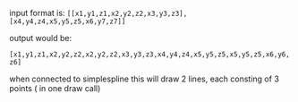 input format is:
`[[x1,y1,z1,x2,y2,z2,x3,y3,z3],[x4,y4,z4,x5,y5,z5,x6,y7,z7]]`

output would be:

`[x1,y1,z1,x2,y2,z2,x2,y2,z2,x3,y3,z3,x4,y4,z4,x5,y5,z5,x5,y5,z5,x6,y6,z6]`

when connected to simplespline this will draw 2 lines, each consting of 3 points ( in one draw call)

